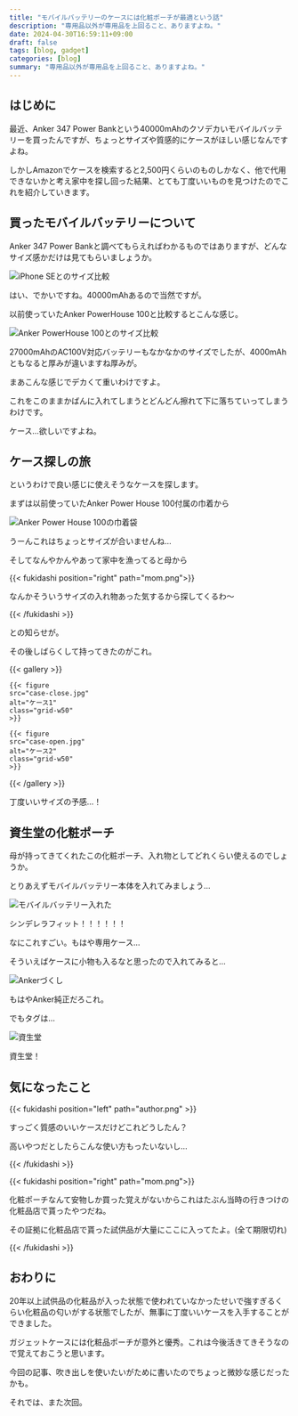 ```yaml
---
title: "モバイルバッテリーのケースには化粧ポーチが最適という話"
description: "専用品以外が専用品を上回ること、ありますよね。"
date: 2024-04-30T16:59:11+09:00
draft: false
tags: [blog, gadget]
categories: [blog]
summary: "専用品以外が専用品を上回ること、ありますよね。"
---
```


## はじめに

最近、Anker 347 Power Bankという40000mAhのクソデカいモバイルバッテリーを買ったんですが、ちょっとサイズや質感的にケースがほしい感じなんですよね。

しかしAmazonでケースを検索すると2,500円くらいのものしかなく、他で代用できないかと考え家中を探し回った結果、とても丁度いいものを見つけたのでこれを紹介していきます。

## 買ったモバイルバッテリーについて

Anker 347 Power Bankと調べてもらえればわかるものではありますが、どんなサイズ感かだけは見てもらいましょうか。

![iPhone SEとのサイズ比較](347pb-vs-iphone.jpg)

はい、でかいですね。40000mAhあるので当然ですが。

以前使っていたAnker PowerHouse 100と比較するとこんな感じ。

![Anker PowerHouse 100とのサイズ比較](347pb-vs-ph100-vs-iphone.jpg)

27000mAhのAC100V対応バッテリーもなかなかのサイズでしたが、4000mAhともなると厚みが違いますね厚みが。

まあこんな感じでデカくて重いわけですよ。

これをこのままかばんに入れてしまうとどんどん擦れて下に落ちていってしまうわけです。

ケース…欲しいですよね。

## ケース探しの旅

というわけで良い感じに使えそうなケースを探します。

まずは以前使っていたAnker Power House 100付属の巾着から

![Anker Power House 100の巾着袋](ph100-case.jpg)

うーんこれはちょっとサイズが合いませんね…

そしてなんやかんやあって家中を漁ってると母から

{{< fukidashi position="right" path="mom.png">}}

なんかそういうサイズの入れ物あった気するから探してくるわ〜

{{< /fukidashi >}}

との知らせが。

その後しばらくして持ってきたのがこれ。

{{< gallery >}}

    {{< figure
    src="case-close.jpg"
    alt="ケース1"
    class="grid-w50"
    >}}

    {{< figure
    src="case-open.jpg"
    alt="ケース2"
    class="grid-w50"
    >}}

{{< /gallery >}}

丁度いいサイズの予感…！

## 資生堂の化粧ポーチ

母が持ってきてくれたこの化粧ポーチ、入れ物としてどれくらい使えるのでしょうか。

とりあえずモバイルバッテリー本体を入れてみましょう…

![モバイルバッテリー入れた](347pb-on-case.jpg)

シンデレラフィット！！！！！！

なにこれすごい。もはや専用ケース…

そういえばケースに小物も入るなと思ったので入れてみると…

![Ankerづくし](cable-and-chager-on-case.jpg)

もはやAnker純正だろこれ。

でもタグは…

![資生堂](case-logo.jpg)

資生堂！

## 気になったこと

{{< fukidashi position="left" path="author.png" >}}

すっごく質感のいいケースだけどこれどうしたん？

高いやつだとしたらこんな使い方もったいないし…

{{< /fukidashi >}}

{{< fukidashi position="right" path="mom.png">}}

化粧ポーチなんて安物しか買った覚えがないからこれはたぶん当時の行きつけの化粧品店で貰ったやつだね。

その証拠に化粧品店で貰った試供品が大量にここに入ってたよ。(全て期限切れ)

{{< /fukidashi >}}

## おわりに

20年以上試供品の化粧品が入った状態で使われていなかったせいで強すぎるくらい化粧品の匂いがする状態でしたが、無事に丁度いいケースを入手することができました。

ガジェットケースには化粧品ポーチが意外と優秀。これは今後活きてきそうなので覚えておこうと思います。

今回の記事、吹き出しを使いたいがために書いたのでちょっと微妙な感じだったかも。

それでは、また次回。
